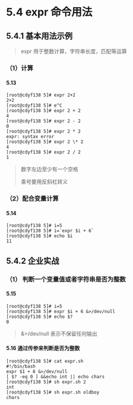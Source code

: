 # 5.4  expr 命令用法



## 5.4.1 基本用法示例

> expr 用于整数计算，字符串长度，匹配等运算



### （1）计算

#### 5.13

```shell
[root@cdyf138 5]# expr 2+2
2+2
[root@cdyf138 5]# e^C
[root@cdyf138 5]# expr 2 + 2
4
[root@cdyf138 5]# expr 2 - 2
0
[root@cdyf138 5]# expr 2 * 2
expr: syntax error
[root@cdyf138 5]# expr 2 \* 2
4
[root@cdyf138 5]# expr 2 / 2
1
```

>数字左边至少有一个空格
>
>乘号要用反斜杠转义



### （2）配合变量计算

#### 5.14

```shell
[root@cdyf138 5]# i=5
[root@cdyf138 5]# i=`expr $i + 6`
[root@cdyf138 5]# echo $i
11
```



## 5.4.2 企业实战

### （1） 判断一个变量值或者字符串是否为整数

#### 5.15 

```shell
[root@cdyf138 5]# i=5
[root@cdyf138 5]# expr $i + 6 &>/dev/null
[root@cdyf138 5]# echo $?
0
```

>&>/dev/null 表示不保留任何输出



#### 5.16 通过传参来判断是否为整数

```shell
[root@cdyf138 5]# cat expr.sh 
#!/bin/bash
expr $1 + 6 &>/dev/null
[ $? -eq 0 ] &&echo int || echo chars
[root@cdyf138 5]# sh expr.sh 2
int
[root@cdyf138 5]# sh expr.sh oldboy
chars

```

